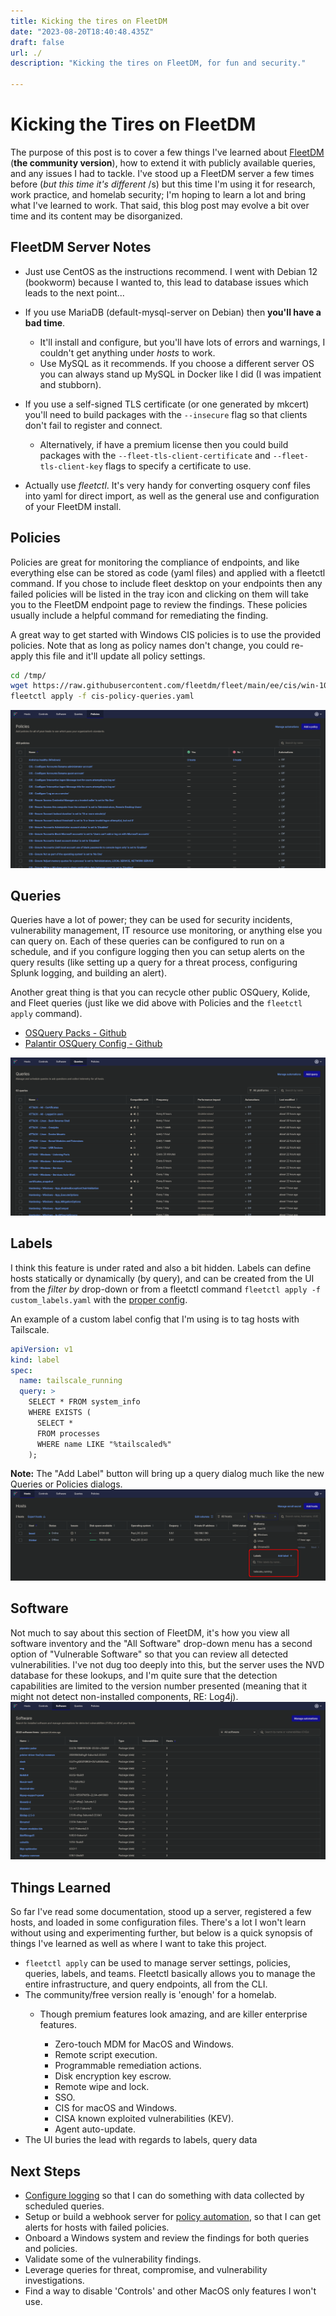 ```yaml
---
title: Kicking the tires on FleetDM
date: "2023-08-20T18:40:48.435Z"
draft: false
url: ./
description: "Kicking the tires on FleetDM, for fun and security."

---
```


# Kicking the Tires on FleetDM

The purpose of this post is to cover a few things I've learned about [FleetDM](https://fleetdm.com/) (**the community version**), how to extend it with publicly available queries, and any issues I had to tackle. I've stood up a FleetDM server a few times before (_but this time it's different_ /s) but this time I'm using it for research, work practice, and homelab security; I'm hoping to learn a lot and bring what I've learned to work. That said, this blog post may evolve a bit over time and its content may be disorganized.

## FleetDM Server Notes
* Just use CentOS as the instructions recommend. I went with Debian 12 (bookworm) because I wanted to, this lead to database issues which leads to the next point...

* If you use MariaDB (default-mysql-server on Debian) then **you'll have a bad time**.
    * It'll install and configure, but you'll have lots of errors and warnings, I couldn't get anything under _hosts_ to work.
    * Use MySQL as it recommends. If you choose a different server OS you can always stand up MySQL in Docker like I did (I was impatient and stubborn).

* If you use a self-signed TLS certificate (or one generated by mkcert) you'll need to build packages with the `--insecure` flag so that clients don't fail to register and connect.
    * Alternatively, if have a premium license then you could build packages with the `--fleet-tls-client-certificate` and `--fleet-tls-client-key` flags to specify a certificate to use.

* Actually use _fleetctl_. It's very handy for converting osquery conf files into yaml for direct import, as well as the general use and configuration of your FleetDM install.

## Policies
Policies are great for monitoring the compliance of endpoints, and like everything else can be stored as code (yaml files) and applied with a fleetctl command. If you chose to include fleet desktop on your endpoints then any failed policies will be listed in the tray icon and clicking on them will take you to the FleetDM endpoint page to review the findings. These policies usually include a helpful command for remediating the finding.

A great way to get started with Windows CIS policies is to use the provided policies. Note that as long as policy names don't change, you could re-apply this file and it'll update all policy settings.
```bash
cd /tmp/
wget https://raw.githubusercontent.com/fleetdm/fleet/main/ee/cis/win-10/cis-policy-queries.yml
fleetctl apply -f cis-policy-queries.yaml
```
![policies view](./cis-policies.png)

## Queries
Queries have a lot of power; they can be used for security incidents, vulnerability management, IT resource use monitoring, or anything else you can query on. Each of these queries can be configured to run on a schedule, and if you configure logging then you can setup alerts on the query results (like setting up a query for a threat process, configuring Splunk logging, and building an alert).

Another great thing is that you can recycle other public OSQuery, Kolide, and Fleet queries (just like we did above with Policies and the `fleetctl apply` command).
* [OSQuery Packs - Github](https://github.com/osquery/osquery/tree/master/packs)
* [Palantir OSQuery Config - Github](https://github.com/palantir/osquery-configuration)

![queries view](./queries.png)

## Labels
I think this feature is under rated and also a bit hidden. Labels can define hosts statically or dynamically (by query), and can be created from the UI from the _filter by_ drop-down or from a fleetctl command `fleetctl apply -f custom_labels.yaml` with the [proper config](https://fleetdm.com/docs/configuration/configuration-files#labels). 

An example of a custom label config that I'm using is to tag hosts with Tailscale.
```yaml
apiVersion: v1
kind: label
spec:
  name: tailscale_running
  query: >
    SELECT * FROM system_info
    WHERE EXISTS (
      SELECT *
      FROM processes
      WHERE name LIKE "%tailscaled%"
    );
```

**Note:** The "Add Label" button will bring up a query dialog much like the new Queries or Policies dialogs.
![labels view](labels.png)

## Software
Not much to say about this section of FleetDM, it's how you view all software inventory and the "All Software" drop-down menu has a second option of "Vulnerable Software" so that you can review all detected vulnerabilities. I've not dug too deeply into this, but the server uses the NVD database for these lookups, and I'm quite sure that the detection capabilities are limited to the version number presented (meaning that it might not detect non-installed components, RE: Log4j).
![software inventory](./software.png)

## Things Learned
So far I've read some documentation, stood up a server, registered a few hosts, and loaded in some configuration files. There's a lot I won't learn without using and experimenting further, but below is a quick synopsis of things I've learned as well as where I want to take this project.

* `fleetctl apply` can be used to manage server settings, policies, queries, labels, and teams. Fleetctl basically allows you to manage the entire infrastructure, and query endpoints, all from the CLI.
* The community/free version really is 'enough' for a homelab.
    * Though premium features look amazing, and are killer enterprise features.

        * Zero-touch MDM for MacOS and Windows.
        * Remote script execution.
        * Programmable remediation actions.
        * Disk encryption key escrow.
        * Remote wipe and lock.
        * SSO.
        * CIS for macOS and Windows.
        * CISA known exploited vulnerabilities (KEV).
        * Agent auto-update.
* The UI buries the lead with regards to labels, query data

## Next Steps

* [Configure logging](https://fleetdm.com/docs/using-fleet/log-destinations) so that I can do something with data collected by scheduled queries.
* Setup or build a webhook server for [policy automation](https://fleetdm.com/docs/using-fleet/automations), so that I can get alerts for hosts with failed policies.
* Onboard a Windows system and review the findings for both queries and policies.
* Validate some of the vulnerability findings.
* Leverage queries for threat, compromise, and vulnerability investigations.
* Find a way to disable 'Controls' and other MacOS only features I won't use.